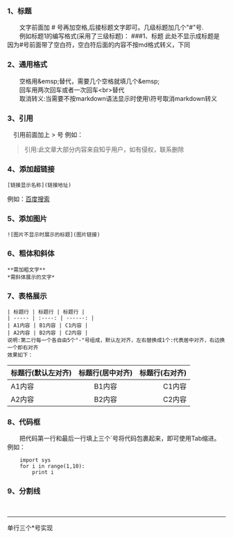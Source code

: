 ### 1、标题
&emsp;&emsp;文字前面加 # 号再加空格,后接标题文字即可。几级标题加几个"#"号.<br>
&emsp;&emsp;例如标题1的编写格式(采用了三级标题)：  ###1、标题     此处不显示成标题是因为#号前面带了空白符，空白符后面的内容不按md格式转义，下同

### 2、通用格式
&emsp;&emsp;空格用\&emsp;替代，需要几个空格就填几个\&emsp;<br>
&emsp;&emsp;回车用两次回车或者一次回车\<br>替代<br>
&emsp;&emsp;取消转义:当需要不按markdown语法显示时使用\符号取消markdown转义

### 3、引用
&emsp;引用前面加上 > 号  例如：
>引用:此文章大部分内容来自知乎用户，如有侵权，联系删除
    
### 4、添加超链接
    [链接显示名称](链接地址)
例如：[百度搜索](https://www.baidu.com)

### 5、添加图片
    ![图片不显示时展示的标题](图片链接)
    
### 6、粗体和斜体
    **需加粗文字**
    *需斜体展示的文字*
### 7、表格展示
    | 标题行 | 标题行 | 标题行 |
    | ----- | :----: | ------: |
    | A1内容 | B1内容 | C1内容 |
    | A2内容 | B2内容 | C2内容 |
    说明:第二行每一个各自由5个"-"号组成，默认左对齐，左右替换成1个:代表居中对齐，右边换一个即右对齐
    效果如下：
| 标题行(默认左对齐) | 标题行(居中对齐) | 标题行(右对齐) |
| ----- | :----: | ------: |
| A1内容 | B1内容 | C1内容 |
| A2内容 | B2内容 | C2内容 |

### 8、代码框
&emsp;&emsp;把代码第一行和最后一行填上三个`号将代码包裹起来，即可使用Tab缩进。例如：
```
    import sys
    for i in range(1,10):
        print i
```

### 9、分割线
&emsp;&emsp;
***
单行三个*号实现
